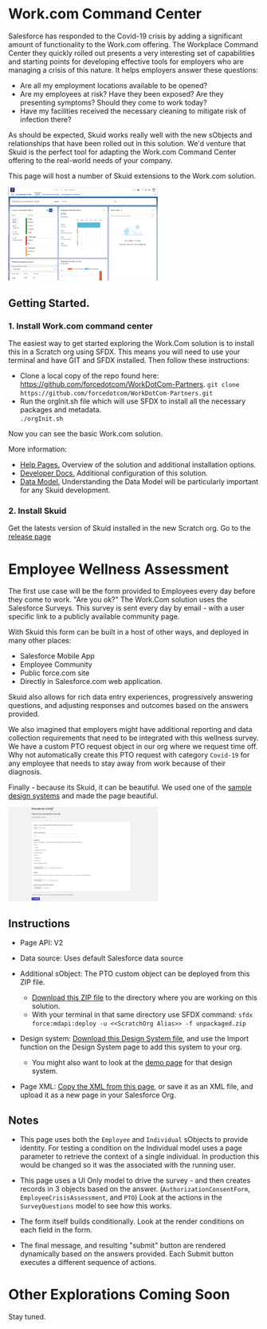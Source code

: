 # Work.com Command Center

Salesforce has responded to the Covid-19 crisis by adding a significant amount of functionality to the Work.com offering.  The Workplace Command Center they quickly rolled out presents a very interesting set of capabilities and starting points for developing effective tools for employers who are managing a crisis of this nature. It helps employers answer these questions: 

- Are all my employment locations available to be opened? 
- Are my employees at risk?  Have they been exposed?  Are they presenting symptoms?  Should they come to work today? 
- Have my facilities received the necessary cleaning to mitigate risk of infection there? 

As should be expected,  Skuid works really well with the new sObjects and relationships that have been rolled out in this solution.  We'd venture that Skuid is the perfect tool for adapting the Work.com Command Center offering to the real-world needs of your company. 

This page will host a number of Skuid extensions to the Work.com solution. 

<img src="WorkDotCom_CommandCenter.png" width="300"></img>

## Getting Started. 
### 1. Install Work.com command center  
The easiest way to get started exploring the Work.Com solution is to install this in a Scratch org using SFDX.  This means you will need to use your terminal and have GIT and SFDX installed.  Then follow these instructions: 
- Clone a local copy of the repo found here:  https://github.com/forcedotcom/WorkDotCom-Partners. 
 `git clone https://github.com/forcedotcom/WorkDotCom-Partners.git`
- Run the orgInit.sh file which will use SFDX to install all the necessary packages and metadata.   
`./orgInit.sh`

Now you can see the basic Work.com solution. 

More information: 
- [Help Pages.](https://help.salesforce.com/articleView?id=workdotcom.htm&type=5) Overview of the solution and additional installation options. 
- [Developer Docs.](https://developer.salesforce.com/docs/atlas.en-us.workdotcom_dev_guide.meta/workdotcom_dev_guide/wdc_cc_overview.htm) Additional configuration of this solution. 
- [Data Model.](https://developer.salesforce.com/docs/atlas.en-us.workdotcom_dev_guide.meta/workdotcom_dev_guide/wdc_cc_data_model.htm) Understanding the Data Model will be particularly important for any Skuid development. 

### 2. Install Skuid
Get the latests version of Skuid installed in the new Scratch org.  Go to the [release page](https://Skuid.com/releases)

# Employee Wellness Assessment

The first use case will be the form provided to Employees every day before they come to work. "Are you ok?"  The Work.Com solution uses the Salesforce Surveys.  This survey is sent every day by email - with a user specific link to a publicly available community page. 

With Skuid this form can be built in a host of other ways,  and deployed in many other places: 
- Salesforce Mobile App
- Employee Community
- Public force.com site
- Directly in Salesforce.com web application. 

Skuid also allows for rich data entry experiences,  progressively answering questions,  and adjusting responses and outcomes based on the answers provided.  

We also imagined that employers might have additional reporting and data collection requirements that need to be integrated with this wellness survey.  We have a custom PTO request object in our org where we request time off.  Why not automatically create this PTO request with category `Covid-19` for any employee that needs to stay away from work because of their diagnosis. 

Finally - because its Skuid,  it can be beautiful. We used one of the [sample design systems](https://github.com/skuid/SamplePages/tree/master/Design_Systems) and made the page beautiful. 

<img src="WorkDotCom_WellnessForm.png" width="300"></img>

## Instructions
- Page API:  V2
- Data source: Uses default Salesforce data source
- Additional sObject:  The PTO custom object can be deployed from this ZIP file. 
    - [Download this ZIP file](unpackaged.zip) to the directory where you are working on this solution. 
    - With your terminal in that same directory use SFDX command:  `sfdx force:mdapi:deploy -u <<ScratchOrg Alias>> -f unpackaged.zip`

- Design system: [Download this Design System file](https://github.com/skuid/SamplePages/blob/master/Design_Systems/Material/Material.designsystem), and use the Import function on the Design System page to add this system to your org.
    - You might also want to look at the [demo page](https://github.com/skuid/SamplePages/blob/master/Design_Systems/Material/Material_DesignSystem_DemoPage.xml) for that design system. 
- Page XML:  [Copy the XML from this page](ApprovalProcessActions.xml), or save it as an XML file, and upload it as a new page in your Salesforce Org.  

## Notes
- This page uses both the `Employee` and `Individual` sObjects to provide identity.  For testing a condition on the Individual model uses a page parameter to retrieve the context of a single individual.  In production this would be changed so it was the associated with the running user. 

- This page uses a UI Only model to drive the survey - and then creates records in 3 objects based on the answer. (`AuthorizationConsentForm`, `EmployeeCrisisAssessment`, and `PTO`) Look at the actions in the `SurveyQuestions` model to see how this works.  

- The form itself builds conditionally.  Look at the render conditions on each field in the form. 

- The final message,  and resulting "submit" button are rendered dynamically based on the answers provided.  Each Submit button executes a different sequence of actions. 


# Other Explorations Coming Soon
Stay tuned. 
